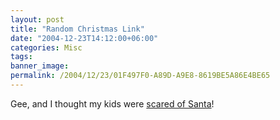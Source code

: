 ```yaml
---
layout: post
title: "Random Christmas Link"
date: "2004-12-23T14:12:00+06:00"
categories: Misc 
tags: 
banner_image: 
permalink: /2004/12/23/01F497F0-A89D-A9E8-8619BE5A86E4BE65
---
```


Gee, and I thought my kids were <a href="http://www.southflorida.com/events/sfl-scaredsanta,0,2245506.photogallery?coll=sfe-events-headlines&index=1">scared of Santa</a>!
